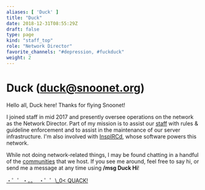```yaml
---
aliases: [ 'Duck' ]
title: "Duck"
date: 2018-12-31T08:55:29Z
draft: false
type: page
kind: "staff_top"
role: "Network Director"
favorite_channels: "#depression, #fuckduck"
weight: 2
---
```


# Duck (duck@snoonet.org)

Hello all, Duck here! Thanks for flying Snoonet!

I joined staff in mid 2017 and presently oversee operations on the network as the Network Director. Part of my mission is to assist our [staff](/staff) with rules & guideline enforcement and to assist in the maintenance of our server infrastructure. I'm also involved with [InspIRCd](https://www.inspircd.org/), whose software powers this network.

While not doing network-related things, I may be found chatting in a handful of the [communities](/communities) that we host. If you see me around, feel free to say hi, or send me a message at any time using **/msg Duck Hi**!


[・゜゜・。。 ​ ・゜゜\​_0< QUA​CK!](https://duckhuntjs.com/)
